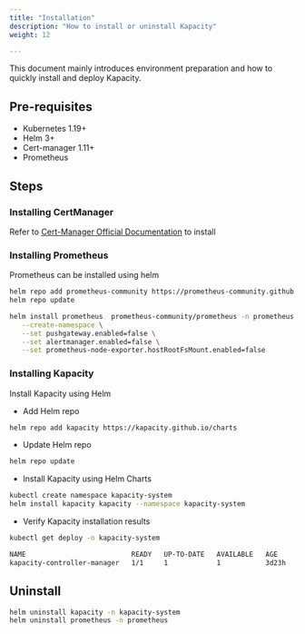 ```yaml
---
title: "Installation"
description: "How to install or uninstall Kapacity"
weight: 12

---
```


This document mainly introduces environment preparation and how to quickly install and deploy Kapacity.

## Pre-requisites

- Kubernetes 1.19+
- Helm 3+
- Cert-manager 1.11+
- Prometheus

## Steps

### Installing CertManager

Refer to [Cert-Manager Official Documentation](https://cert-manager.io/docs/installation/helm/) to install

### Installing Prometheus

Prometheus can be installed using helm

```bash
helm repo add prometheus-community https://prometheus-community.github.io/helm-charts
helm repo update

helm install prometheus  prometheus-community/prometheus -n prometheus  \
   --create-namespace \
   --set pushgateway.enabled=false \
   --set alertmanager.enabled=false \
   --set prometheus-node-exporter.hostRootFsMount.enabled=false
```

### Installing Kapacity

Install Kapacity using Helm

- Add Helm repo

```bash
helm repo add kapacity https://kapacity.github.io/charts
```

- Update Helm repo

```bash
helm repo update
```

- Install Kapacity using Helm Charts

```bash
kubectl create namespace kapacity-system
helm install kapacity kapacity --namespace kapacity-system
```

- Verify Kapacity installation results

```bash
kubectl get deploy -n kapacity-system

NAME                          READY   UP-TO-DATE   AVAILABLE   AGE
kapacity-controller-manager   1/1     1            1           3d23h
```

## Uninstall

```bash
helm uninstall kapacity -n kapacity-system
helm uninstall prometheus -n prometheus
